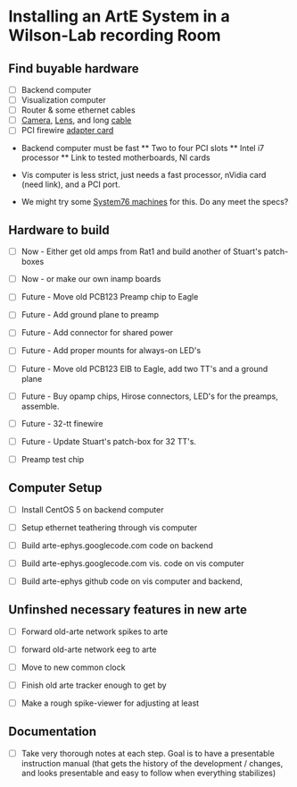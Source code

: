 Installing an ArtE System in a Wilson-Lab recording Room
========================================================

Find buyable hardware
---------------------

- [ ] Backend computer
- [ ] Visualization computer
- [ ] Router & some ethernet cables
- [ ] [Camera](http://www.ptgreystore.com/firefly-mv-03-mp-mono-firewire), [Lens](http://www.ptgreystore.com/fujinon-yv28x28sa-2-hd-vari-focal-lens), and long [cable](http://www.ptgreystore.com/products/212-45-meter-6-pin-to-6-pin-ieee-1394a-cable.aspx)
- [ ] PCI firewire [adapter card](http://www.ptgreystore.com/ieee-1394a-ohci-pci-host-adapter-3-port-400-mbps-card)

* Backend computer must be fast
** Two to four PCI slots
** Intel i7 processor
** Link to tested motherboards, NI cards

* Vis computer is less strict, just needs a fast processor, nVidia card (need link), and a PCI port.

* We might try some [System76 machines](http://www.system76.com) for this.  Do any meet the specs?



Hardware to build
-----------------

- [ ] Now - Either get old amps from Rat1 and build another of Stuart's patch-boxes

- [ ] Now - or make our own inamp boards

- [ ] Future - Move old PCB123 Preamp chip to Eagle

- [ ] Future - Add ground plane to preamp

- [ ] Future - Add connector for shared power

- [ ] Future -  Add proper mounts for always-on LED's

- [ ] Future - Move old PCB123 EIB to Eagle, add two TT's and a ground plane

- [ ] Future - Buy opamp chips, Hirose connectors, LED's for the preamps, assemble.

- [ ] Future - 32-tt finewire

- [ ] Future - Update Stuart's patch-box for 32 TT's.

- [ ] Preamp test chip


Computer Setup
--------------

- [ ] Install CentOS 5 on backend computer

- [ ] Setup ethernet teathering through vis computer

- [ ] Build arte-ephys.googlecode.com code on backend

- [ ] Build arte-ephys.googlecode.com vis. code on vis computer

- [ ] Build arte-ephys github code on vis computer and backend,


Unfinshed necessary features in new arte
----------------------------------------

- [ ] Forward old-arte network spikes to arte

- [ ] forward old-arte network eeg to arte

- [ ] Move to new common clock

- [ ] Finish old arte tracker enough to get by

- [ ] Make a rough spike-viewer for adjusting at least


Documentation
-------------

- [ ] Take very thorough notes at each step.  Goal is to have a presentable instruction manual (that gets the history of the development / changes, and looks presentable and easy to follow when everything stabilizes)